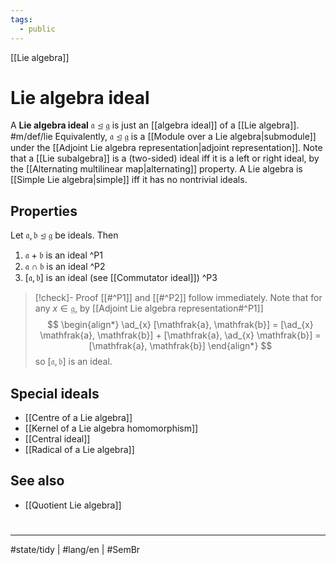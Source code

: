 ```yaml
---
tags:
  - public
---
```

[[Lie algebra]]
# Lie algebra ideal

A **Lie algebra ideal** $\mathfrak{a} \trianglelefteq \mathfrak{g}$ is just an [[algebra ideal]] of a [[Lie algebra]]. #m/def/lie 
Equivalently, $\mathfrak{a} \trianglelefteq \mathfrak{g}$ is a [[Module over a Lie algebra|submodule]] under the [[Adjoint Lie algebra representation|adjoint representation]].
Note that a [[Lie subalgebra]] is a (two-sided) ideal iff it is a left or right ideal, by the [[Alternating multilinear map|alternating]] property.
A Lie algebra is [[Simple Lie algebra|simple]] iff it has no nontrivial ideals.

## Properties

Let $\mathfrak{a},\mathfrak{b} \trianglelefteq \mathfrak{g}$ be ideals. Then
1. $\mathfrak{a} + \mathfrak{ b}$ is an ideal ^P1
2. $\mathfrak{a} \cap \mathfrak{b}$ is an ideal ^P2
3. $[\mathfrak{a}, \mathfrak{b}]$ is an ideal (see [[Commutator ideal]]) ^P3

> [!check]- Proof
> [[#^P1]] and [[#^P2]] follow immediately.
> Note that for any $x \in \mathfrak{ g}$,
> by [[Adjoint Lie algebra representation#^P1]]
> $$
> \begin{align*}
> \ad_{x} [\mathfrak{a}, \mathfrak{b}] = [\ad_{x} \mathfrak{a}, \mathfrak{b}] + [\mathfrak{a}, \ad_{x} \mathfrak{b}] = [\mathfrak{a}, \mathfrak{b}]
> \end{align*}
> $$
> so $[\mathfrak{a}, \mathfrak{b}]$ is an ideal. <span class="QED"/>

## Special ideals

- [[Centre of a Lie algebra]]
- [[Kernel of a Lie algebra homomorphism]]
- [[Central ideal]]
- [[Radical of a Lie algebra]]

## See also

- [[Quotient Lie algebra]]

#
---
#state/tidy | #lang/en | #SemBr

